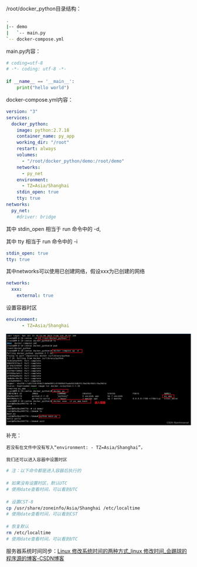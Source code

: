 /root/docker_python目录结构：
```bash
.
|-- demo
|   `-- main.py
`-- docker-compose.yml
```

main.py内容：
```python
# coding=utf-8
# -*- coding: utf-8 -*-
 
if __name__ == '__main__':
    print("hello world")
```

docker-compose.yml内容：
```yaml
version: "3"
services:
  docker_python:
    image: python:2.7.18
    container_name: py_app
    working_dir: "/root"
    restart: always
    volumes:
      - "/root/docker_python/demo:/root/demo"
    networks:
      - py_net
    environment:
      - TZ=Asia/Shanghai
    stdin_open: true
    tty: true
networks:
  py_net:
    #driver: bridge
```

其中 stdin_open 相当于 run 命令中的 -d,

其中 tty 相当于 run 命令中的 -i

```yaml
stdin_open: true
tty: true
```

其中networks可以使用已创建网络，假设xxx为已创建的网络
```yaml
networks:
  xxx:
    external: true
```

设置容器时区
```yaml
environment:
      - TZ=Asia/Shanghai
```
![](c0c9c8185a8447b4ae565eae37b68efa.png)

补充：
```
若没有在文件中没有写入“environment: - TZ=Asia/Shanghai”，

我们还可以进入容器中设置时区
```

```bash
# 注：以下命令都是进入容器后执行的
 
# 如果没有设置时区，默认UTC
# 使用date查看时间，可以看到UTC
 
# 设置CST-8
cp /usr/share/zoneinfo/Asia/Shanghai /etc/localtime
# 使用date查看时间，可以看到CST
 
# 恢复默认
rm /etc/localtime
# 使用date查看时间，可以看到UTC
```

服务器系统时间同步：[Linux 修改系统时间的两种方式_linux 修改时间_会踢球的程序源的博客-CSDN博客](https://blog.csdn.net/dyuan134/article/details/130201683)

